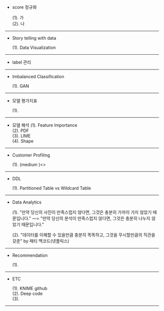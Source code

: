 - score 정규화

  (1). 가 <br>
  (2). 나 <br>
  
------------------------------------------------------
- Story telling with data 
  
  (1). Data Visualization

  
------------------------------------------------------
- label 관리

------------------------------------------------------

- Imbalanced Classification

  (1). GAN
------------------------------------------------------
- 모델 평가지표

  (1).
------------------------------------------------------

- 모델 해석
  (1). Feature Importance <br>
  (2). PDF <br>
  (3). LIME <br>
  (4). Shape <br>
  
------------------------------------------------------  

- Customer Profiling 

  (1). (medium )<>

------------------------------------------------------
- DDL

  (1). Partitioned Table vs Wildcard Table 
  
------------------------------------------------------
- Data Analytics

  (1). "만약 당신의 사진이 만족스럽지 않다면, 그것은 충분히 가까이 가지 않았기 때문입니다." —> "만약 당신의 분석이 만족스럽지 않다면, 그것은 충분히 나누지 않았기 때문입니다." <br>
  
  (2). "데이터를 이해할 수 있을만큼 충분히 똑똑하고, 그것을 무시할만큼의 직관을 갖춘" by 패티 맥코드(넷플릭스)
  
------------------------------------------------------
- Recommendation

  (1). 
  
------------------------------------------------------  
- ETC

  (1). KNIME github <br>
  (2). Deep code <br>
  (3). 
  
------------------------------------------------------
